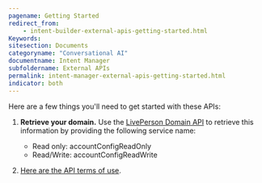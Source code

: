 ```yaml
---
pagename: Getting Started
redirect_from:
    - intent-builder-external-apis-getting-started.html
Keywords:
sitesection: Documents
categoryname: "Conversational AI"
documentname: Intent Manager
subfoldername: External APIs
permalink: intent-manager-external-apis-getting-started.html
indicator: both
---
```


Here are a few things you'll need to get started with these APIs:

1. **Retrieve your domain.** Use the [LivePerson Domain API](api-guidelines-domain-api.html) to retrieve this information by providing the following service name:

    * Read only: accountConfigReadOnly
    * Read/Write: accountConfigReadWrite

2. [Here are the API terms of use](https://www.liveperson.com/policies/apitou/).
